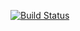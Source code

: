 [![Build Status](https://github.com/EgorTM1/ahj_anim/actions/workflows/web.yml/badge.svg)](https://github.com/EgorTM1/ahj_anim/actions)
